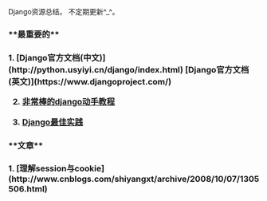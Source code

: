 Django资源总结。
不定期更新^_^。

<h3>**最重要的**<h3>  
1.  [Django官方文档(中文)](http://python.usyiyi.cn/django/index.html)  
  [Django官方文档(英文)](https://www.djangoproject.com/)  

2.  [非常棒的django动手教程](http://www.tangowithdjango.com/)  

3.  [Django最佳实践](https://www.twoscoopspress.com/products/two-scoops-of-django-1-6)  


<h3>**文章**<h3>   
1.  [理解session与cookie](http://www.cnblogs.com/shiyangxt/archive/2008/10/07/1305506.html)
